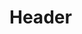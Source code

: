 <!-- TITLE: An Interview With Yash Chokhani, Technical Secretary of BPHC-->
<!-- SUBTITLE: The Technical Secretary is one of the foremost positions of responsibility for ATMOS. The fest is considered officially begun when the TC declares it open during the formal inauguration ceremony. -->

# Header